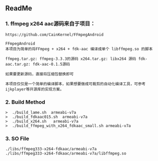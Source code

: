## ReadMe ##

### 1. ffmpeg x264 aac源码来自于项目： ### 

	https://github.com/CainKernel/FFmpegAndroid

	FFmpegAndroid
	本项目为简单的将FFmpeg + x264 + fdk-aac 编译成单个 libffmpeg.so 的脚本

	ffmpeg.tar.gz: ffmpeg-3.3.3的源码 x264.tar.gz: libx264 源码 fdk-aac.tar.gz: fdk-aac-0.1.5源码

	如果要更新源码，直接将压缩包替换即可

	本项目仅仅是一个简单的编译脚本，如果想要做成可裁剪的自动化编译工具，可参考ijkplayer等开源库的实现方案。

### 2. Build Method ##

	>  ./build_lame.sh  armeabi-v7a
	>  ./build_fdkaac015.sh	 armeabi-v7a
	>  ./build_x264.sh	 armeabi-v7a
	>  ./build_ffmpeg_with_x264_fdkaac_small.sh armeabi-v7a

### 3. SO File ###

	./libs/ffmpeg333-x264-fdkaac/armeabi-v7a
	./libs/ffmpeg333-x264-fdkaac/armeabi-v7a/libffmpeg.so
